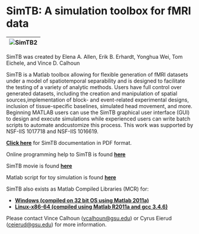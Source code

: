 # SimTB: A simulation toolbox for fMRI data
| ![SimTB2](https://trends-public-website-fileshare.s3.amazonaws.com/public_website_files/software/simtb/images/simtb_icon.jpg) |
| :--: |

SimTB was created by Elena A. Allen, Erik B. Erhardt, Yonghua Wei, Tom Eichele, and Vince D. Calhoun

SimTB is a Matlab toolbox allowing for flexible generation of fMRI datasets under a model of spatiotemporal separability and is designed to facilitate the testing of a variety of analytic methods. Users have full control over generated datasets, including the creation and manipulation of spatial sources,implementation of block- and event-related experimental designs, inclusion of tissue-specific baselines, simulated head movement, and more. Beginning MATLAB users can use the SimTB graphical user interface (GUI) to design and execute simulations while experienced users can write batch scripts to automate andcustomize this process. This work was supported by NSF-IIS 1017718 and NSF-IIS 1016619.

[**Click here**](https://github.com/trendscenter/simtb/blob/master/docs/2011_simtb_manual_v18.pdf) for SimTB documentation in PDF format.

Online programming help to SimTB is found [**here**](https://trends-public-website-fileshare.s3.amazonaws.com/public_website_files/software/simtb/docs/htmldoc/index.html)

SimTB movie is found [**here**](https://trends-public-website-fileshare.s3.amazonaws.com/public_website_files/software/simtb/movies/movie_sub001.avi)

Matlab script for toy simulation is found [**here**](https://github.com/trendscenter/simtb/blob/master/demo/create_toysimulation.m)

SimTB also exists as Matlab Compiled Libraries (MCR) for:
* [**Windows (compiled on 32 bit OS using Matlab 2011a)**](https://trends-public-website-fileshare.s3.amazonaws.com/public_website_files/software/simtb/software/stand_alone/simtb_v18_stand_alone_Win32.zip)
* [**Linux-x86-64 (compiled using Matlab R2011a and gcc 3.4.6)**](https://trends-public-website-fileshare.s3.amazonaws.com/public_website_files/software/simtb/software/stand_alone/simtb_v18_stand_alone_Linux_x86_64.zip)

Please contact Vince Calhoun (vcalhoun@gsu.edu) or Cyrus Eierud (ceierud@gsu.edu) for more information.
